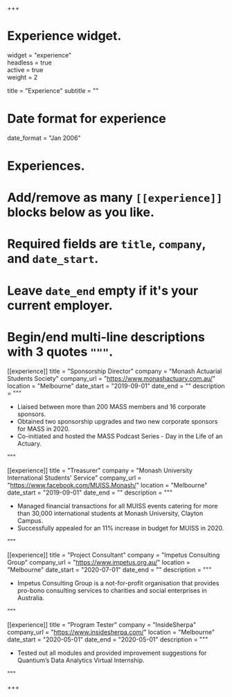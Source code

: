 +++
# Experience widget.
widget = "experience"  
headless = true  
active = true  
weight = 2  

title = "Experience"
subtitle = ""

# Date format for experience

date_format = "Jan 2006"


# Experiences.
#   Add/remove as many `[[experience]]` blocks below as you like.
#   Required fields are `title`, `company`, and `date_start`.
#   Leave `date_end` empty if it's your current employer.
#   Begin/end multi-line descriptions with 3 quotes `"""`.

[[experience]]
  title = "Sponsorship Director"
  company = "Monash Actuarial Students Society"
  company_url = "https://www.monashactuary.com.au/"
  location = "Melbourne"
  date_start = "2019-09-01"
  date_end = ""
  description = """
  <br>
  * Liaised between more than 200 MASS members and 16 corporate sponsors. 
  * Obtained two sponsorship upgrades and two new corporate sponsors for MASS in 2020. 
  * Co-initiated and hosted the MASS Podcast Series - Day in the Life of an Actuary. 
  
  """

[[experience]]
  title = "Treasurer"
  company = "Monash University International Students' Service"
  company_url = "https://www.facebook.com/MUISS.Monash/"
  location = "Melbourne"
  date_start = "2019-09-01"
  date_end = ""
  description = """
  <br>
  * Managed financial transactions for all MUISS events catering for more than 30,000 international students at Monash University, Clayton Campus. 
  * Successfully appealed for an 11% increase in budget for MUISS in 2020.

  """
  
[[experience]]
  title = "Project Consultant"
  company = "Impetus Consulting Group"
  company_url = "https://www.impetus.org.au/"
  location = "Melbourne"
  date_start = "2020-07-01"
  date_end = ""
  description = """
  <br> 
  * Impetus Consulting Group is a not-for-profit organisation that provides pro-bono consulting services to charities and social enterprises in Australia. 

  """
  
[[experience]]
  title = "Program Tester"
  company = "InsideSherpa"
  company_url = "https://www.insidesherpa.com/"
  location = "Melbourne"
  date_start = "2020-05-01"
  date_end = "2020-05-01"
  description = """
  <br>
  * Tested out all modules and provided improvement suggestions for Quantium’s Data Analytics Virtual Internship.

  """  

+++
